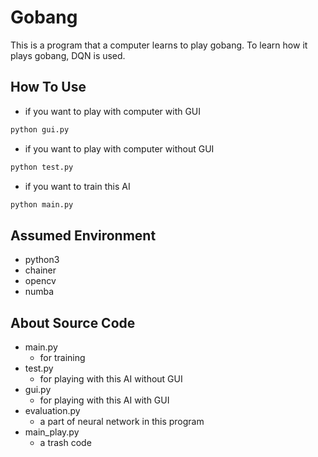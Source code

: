 # Gobang

This is a program that a computer learns to play gobang. To learn how it plays gobang, DQN is used.

## How To Use
* if you want to play with computer with GUI
```bash
python gui.py
```
* if you want to play with computer without GUI
```bash
python test.py
```
* if you want to train this AI
```bash
python main.py
```

## Assumed Environment
* python3
* chainer
* opencv
* numba

## About Source Code
* main.py
  * for training
* test.py
  * for playing with this AI without GUI
* gui.py
  * for playing with this AI with GUI
* evaluation.py
  * a part of neural network in this program
* main_play.py
  * a trash code
